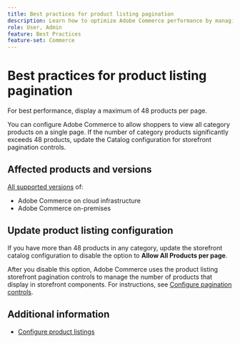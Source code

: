 ```yaml
---
title: Best practices for product listing pagination
description: Learn how to optimize Adobe Commerce performance by managing the number of products that display on each page of the storefront catalog.
role: User, Admin
feature: Best Practices
feature-set: Commerce
---
```


# Best practices for product listing pagination 

For best performance, display a maximum of 48 products per page.

You can configure Adobe Commerce to allow shoppers to view all category products on a single page. If the number of category products significantly exceeds 48 products, update the Catalog configuration for storefront pagination controls.

## Affected products and versions

[All supported versions](../../../release/versions.md) of:

- Adobe Commerce on cloud infrastructure
- Adobe Commerce on-premises

## Update product listing configuration

If you have more than 48 products in any category, update the storefront catalog configuration to disable the option to **Allow All Products per page**.

After you disable this option, Adobe Commerce uses the product listing storefront pagination controls to manage the number of products that display in storefront components. For instructions, see [Configure pagination controls](https://experienceleague.adobe.com/docs/commerce-admin/catalog/catalog/navigation/navigation-product-listings.html#configure-the-pagination-controls).

## Additional information

- [Configure product listings](https://experienceleague.adobe.com/docs/commerce-admin/catalog/catalog/navigation/navigation-product-listings.html)
